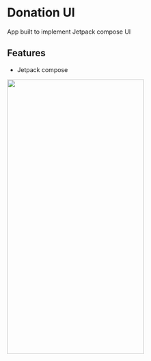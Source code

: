# Donation UI

App built to implement Jetpack compose UI

## Features
- Jetpack compose

<img src="https://user-images.githubusercontent.com/37804253/156736447-e040951e-b3db-44b2-9c23-2105d12bb29c.jpg" width=320 height=640 />
